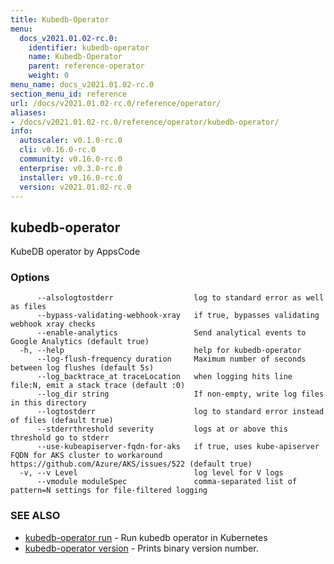 ```yaml
---
title: Kubedb-Operator
menu:
  docs_v2021.01.02-rc.0:
    identifier: kubedb-operator
    name: Kubedb-Operator
    parent: reference-operator
    weight: 0
menu_name: docs_v2021.01.02-rc.0
section_menu_id: reference
url: /docs/v2021.01.02-rc.0/reference/operator/
aliases:
- /docs/v2021.01.02-rc.0/reference/operator/kubedb-operator/
info:
  autoscaler: v0.1.0-rc.0
  cli: v0.16.0-rc.0
  community: v0.16.0-rc.0
  enterprise: v0.3.0-rc.0
  installer: v0.16.0-rc.0
  version: v2021.01.02-rc.0
---
```


## kubedb-operator

KubeDB operator by AppsCode

### Options

```
      --alsologtostderr                  log to standard error as well as files
      --bypass-validating-webhook-xray   if true, bypasses validating webhook xray checks
      --enable-analytics                 Send analytical events to Google Analytics (default true)
  -h, --help                             help for kubedb-operator
      --log-flush-frequency duration     Maximum number of seconds between log flushes (default 5s)
      --log_backtrace_at traceLocation   when logging hits line file:N, emit a stack trace (default :0)
      --log_dir string                   If non-empty, write log files in this directory
      --logtostderr                      log to standard error instead of files (default true)
      --stderrthreshold severity         logs at or above this threshold go to stderr
      --use-kubeapiserver-fqdn-for-aks   if true, uses kube-apiserver FQDN for AKS cluster to workaround https://github.com/Azure/AKS/issues/522 (default true)
  -v, --v Level                          log level for V logs
      --vmodule moduleSpec               comma-separated list of pattern=N settings for file-filtered logging
```

### SEE ALSO

* [kubedb-operator run](/docs/v2021.01.02-rc.0/reference/operator/kubedb-operator_run)	 - Run kubedb operator in Kubernetes
* [kubedb-operator version](/docs/v2021.01.02-rc.0/reference/operator/kubedb-operator_version)	 - Prints binary version number.

